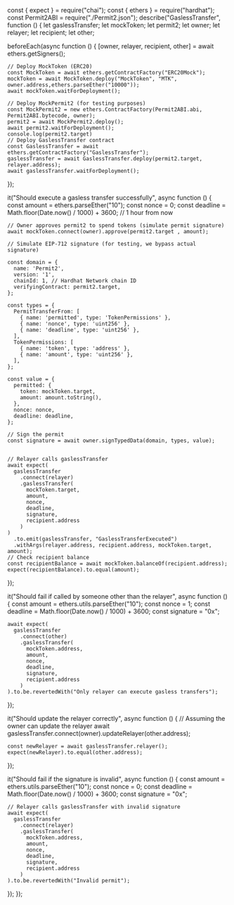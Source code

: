 const { expect } = require("chai");
const { ethers } = require("hardhat");
const Permit2ABI = require("./Permit2.json");
describe("GaslessTransfer", function () {
  let gaslessTransfer;
  let mockToken;
  let permit2;
  let owner;
  let relayer;
  let recipient;
  let other;

  beforeEach(async function () {
    [owner, relayer, recipient, other] = await ethers.getSigners();

    // Deploy MockToken (ERC20)
    const MockToken = await ethers.getContractFactory("ERC20Mock");
    mockToken = await MockToken.deploy("MockToken", "MTK", owner.address,ethers.parseEther("10000"));
    await mockToken.waitForDeployment();

    // Deploy MockPermit2 (for testing purposes)
    const MockPermit2 = new ethers.ContractFactory(Permit2ABI.abi, Permit2ABI.bytecode, owner);
    permit2 = await MockPermit2.deploy();
    await permit2.waitForDeployment();
    console.log(permit2.target)
    // Deploy GaslessTransfer contract
    const GaslessTransfer = await ethers.getContractFactory("GaslessTransfer");
    gaslessTransfer = await GaslessTransfer.deploy(permit2.target, relayer.address);
    await gaslessTransfer.waitForDeployment();
  });

  it("Should execute a gasless transfer successfully", async function () {
    const amount = ethers.parseEther("10");
    const nonce = 0;
    const deadline = Math.floor(Date.now() / 1000) + 3600; // 1 hour from now

    // Owner approves permit2 to spend tokens (simulate permit signature)
    await mockToken.connect(owner).approve(permit2.target , amount);

    // Simulate EIP-712 signature (for testing, we bypass actual signature)

    const domain = {
      name: 'Permit2',
      version: '1',
      chainId: 1, // Hardhat Network chain ID
      verifyingContract: permit2.target,
    };
    
    const types = {
      PermitTransferFrom: [
        { name: 'permitted', type: 'TokenPermissions' },
        { name: 'nonce', type: 'uint256' },
        { name: 'deadline', type: 'uint256' },
      ],
      TokenPermissions: [
        { name: 'token', type: 'address' },
        { name: 'amount', type: 'uint256' },
      ],
    };
    
    const value = {
      permitted: {
        token: mockToken.target,
        amount: amount.toString(),
      },
      nonce: nonce,
      deadline: deadline,
    };
    
    // Sign the permit
    const signature = await owner.signTypedData(domain, types, value);
    

    // Relayer calls gaslessTransfer
    await expect(
      gaslessTransfer
        .connect(relayer)
        .gaslessTransfer(
          mockToken.target,
          amount,
          nonce,
          deadline,
          signature,
          recipient.address
        )
    )
      .to.emit(gaslessTransfer, "GaslessTransferExecuted")
      .withArgs(relayer.address, recipient.address, mockToken.target, amount);
    // Check recipient balance
    const recipientBalance = await mockToken.balanceOf(recipient.address);
    expect(recipientBalance).to.equal(amount);
  });

  it("Should fail if called by someone other than the relayer", async function () {
    const amount = ethers.utils.parseEther("10");
    const nonce = 1;
    const deadline = Math.floor(Date.now() / 1000) + 3600;
    const signature = "0x";


    
    await expect(
      gaslessTransfer
        .connect(other)
        .gaslessTransfer(
          mockToken.address,
          amount,
          nonce,
          deadline,
          signature,
          recipient.address
        )
    ).to.be.revertedWith("Only relayer can execute gasless transfers");
  });

  it("Should update the relayer correctly", async function () {
    // Assuming the owner can update the relayer
    await gaslessTransfer.connect(owner).updateRelayer(other.address);

    const newRelayer = await gaslessTransfer.relayer();
    expect(newRelayer).to.equal(other.address);
  });

  it("Should fail if the signature is invalid", async function () {
    const amount = ethers.utils.parseEther("10");
    const nonce = 0;
    const deadline = Math.floor(Date.now() / 1000) + 3600;
    const signature = "0x";

    // Relayer calls gaslessTransfer with invalid signature
    await expect(
      gaslessTransfer
        .connect(relayer)
        .gaslessTransfer(
          mockToken.address,
          amount,
          nonce,
          deadline,
          signature,
          recipient.address
        )
    ).to.be.revertedWith("Invalid permit");
  });
});
